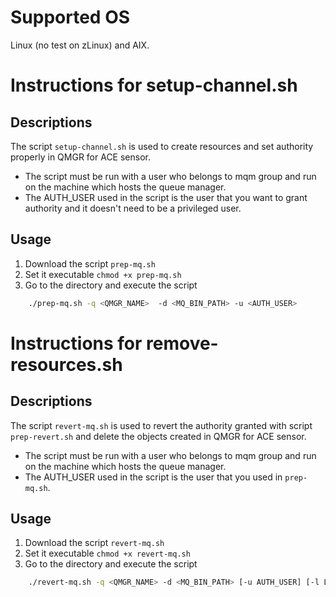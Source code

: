 # Supported OS
Linux (no test on zLinux) and AIX. 
# Instructions for setup-channel.sh
## Descriptions 
The script `setup-channel.sh` is used to create resources and set authority properly in QMGR for ACE sensor. 
* The script must be run with a user who belongs to mqm group and run on the machine which hosts the queue manager.
* The AUTH_USER used in the script is the user that you want to grant authority and it doesn't need to be a privileged user. 
## Usage
1. Download the script `prep-mq.sh`
2. Set it executable `chmod +x prep-mq.sh`
3. Go to the directory and execute the script
```sh
    ./prep-mq.sh -q <QMGR_NAME>  -d <MQ_BIN_PATH> -u <AUTH_USER>
```
# Instructions for remove-resources.sh
## Descriptions
The script `revert-mq.sh` is used to revert the authority granted with script `prep-revert.sh` and delete the objects created in QMGR for ACE sensor. 
* The script must be run with a user who belongs to mqm group and run on the machine which hosts the queue manager.
* The AUTH_USER used in the script is the user that you used in `prep-mq.sh`. 
## Usage
1. Download the script `revert-mq.sh`
2. Set it executable `chmod +x revert-mq.sh`
3. Go to the directory and execute the script
```sh
    ./revert-mq.sh -q <QMGR_NAME> -d <MQ_BIN_PATH> [-u AUTH_USER] [-l LISTENER_NAME]  [-c CHANNEL_NAME]  [-t TOPIC_NAME]
```




